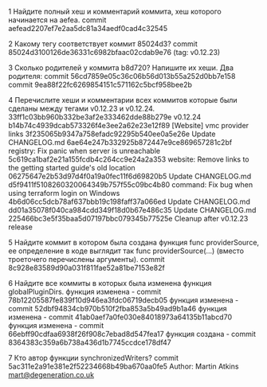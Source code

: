 1 Найдите полный хеш и комментарий коммита, хеш которого начинается на aefea.
commit aefead2207ef7e2aa5dc81a34aedf0cad4c32545

2 Какому тегу соответствует коммит 85024d3?
commit 85024d3100126de36331c6982bfaac02cdab9e76 (tag: v0.12.23)

3 Сколько родителей у коммита b8d720? Напишите их хеши.
Два родителя:
commit 56cd7859e05c36c06b56d013b55a252d0bb7e158
commit 9ea88f22fc6269854151c571162c5bcf958bee2b

4 Перечислите хеши и комментарии всех коммитов которые были сделаны между тегами v0.12.23 и v0.12.24.
33ff1c03bb960b332be3af2e333462dde88b279e v0.12.24
b14b74c4939dcab573326f4e3ee2a62e23e12f89 [Website] vmc provider links
3f235065b9347a758efadc92295b540ee0a5e26e Update CHANGELOG.md
6ae64e247b332925b872447e9ce869657281c2bf registry: Fix panic when server is unreachable
5c619ca1baf2e21a155fcdb4c264cc9e24a2a353 website: Remove links to the getting started guide's old location
06275647e2b53d97d4f0a19a0fec11f6d69820b5 Update CHANGELOG.md
d5f9411f5108260320064349b757f55c09bc4b80 command: Fix bug when using terraform login on Windows
4b6d06cc5dcb78af637bbb19c198faff37a066ed Update CHANGELOG.md
dd01a35078f040ca984cdd349f18d0b67e486c35 Update CHANGELOG.md
225466bc3e5f35baa5d07197bbc079345b77525e Cleanup after v0.12.23 release

5 Найдите коммит в котором была создана функция func providerSource, ее определение в коде выглядит так func providerSource(...) (вместо троеточего перечислены аргументы).
commit 8c928e83589d90a031f811fae52a81be7153e82f

6 Найдите все коммиты в которых была изменена функция globalPluginDirs.
функция изменена - commit 78b12205587fe839f10d946ea3fdc06719decb05
функция изменена - commit 52dbf94834cb970b510f2fba853a5b49ad9b1a46
функция изменена - commit 41ab0aef7a0fe030e84018973a64135b11abcd70
функция изменена - commit 66ebff90cdfaa6938f26f908c7ebad8d547fea17
функция создана - commit 8364383c359a6b738a436d1b7745ccdce178df47

7 Кто автор функции synchronizedWriters?
commit 5ac311e2a91e381e2f52234668b49ba670aa0fe5
Author: Martin Atkins <mart@degeneration.co.uk>


